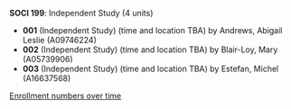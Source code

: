 **SOCI 199**: Independent Study (4 units)

- **001** (Independent Study) (time and location TBA) by Andrews, Abigail Leslie (A09746224)
- **002** (Independent Study) (time and location TBA) by Blair-Loy, Mary (A05739906)
- **003** (Independent Study) (time and location TBA) by Estefan, Michel (A16637568)

[Enrollment numbers over time](./SOCI199.tsv)
